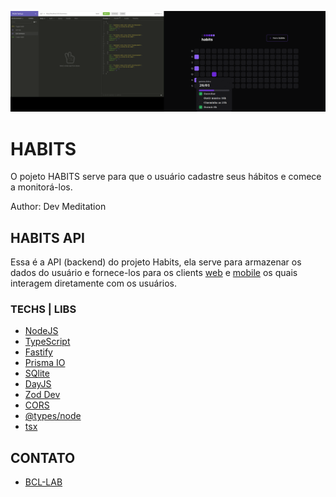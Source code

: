 ![screen](./noproject/habits-api_by_DevMeditation.gif)

# HABITS 

O pojeto HABITS serve para que o usuário cadastre seus hábitos e comece a monitorá-los.

Author: Dev Meditation


## HABITS API

Essa é a API (backend) do projeto Habits, ela serve para armazenar os dados do usuário e fornece-los para os clients [web](https://github.com/devmeditation/habits-web) e [mobile](https://github.com/devmeditation/habits-mobile) os quais interagem diretamente com os usuários.

### TECHS | LIBS

- [NodeJS](https://nodejs.org/en/)
- [TypeScript](https://www.typescriptlang.org/)
- [Fastify](https://www.fastify.io/)
- [Prisma IO](https://www.prisma.io/)
- [SQlite](https://www.sqlite.org/)
- [DayJS](https://day.js.org/)
- [Zod Dev](https://zod.dev/)
- [CORS](https://developer.mozilla.org/pt-BR/docs/Web/HTTP/CORS)
- [@types/node](https://www.npmjs.com/package/@types/node)
- [tsx](https://www.npmjs.com/package/tsx)


## CONTATO

- [BCL-LAB](https://youtube.com/@bcllab)


